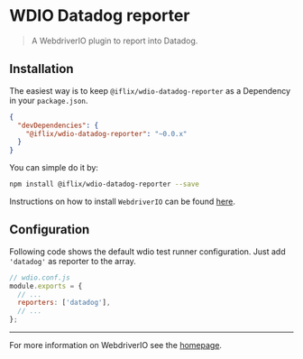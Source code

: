 WDIO Datadog reporter
==========

> A WebdriverIO plugin to report into Datadog.

## Installation

The easiest way is to keep `@iflix/wdio-datadog-reporter` as a Dependency in your `package.json`.

```json
{
  "devDependencies": {
    "@iflix/wdio-datadog-reporter": "~0.0.x"
  }
}
```

You can simple do it by:

```bash
npm install @iflix/wdio-datadog-reporter --save
```

Instructions on how to install `WebdriverIO` can be found [here](http://webdriver.io/guide/getstarted/install.html).

## Configuration

Following code shows the default wdio test runner configuration. Just add `'datadog'` as reporter
to the array.

```js
// wdio.conf.js
module.exports = {
  // ...
  reporters: ['datadog'],
  // ...
};
```

----

For more information on WebdriverIO see the [homepage](http://webdriver.io).
